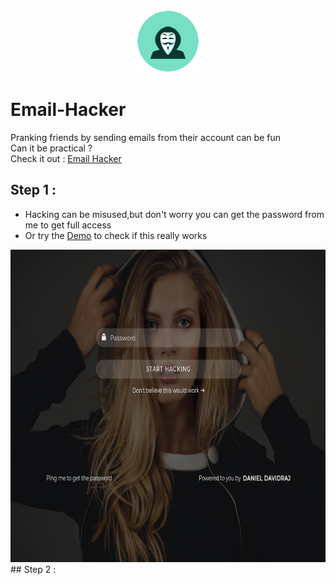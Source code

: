 <div align="center">
<img src="icon.png" height="100px" width="100px">
</div>

# Email-Hacker
Pranking friends by sending emails from their account can be fun <br>
Can it be practical ? <br>
Check it out :
[Email Hacker](http://danieldavidraj.rf.gd/?i=1)

## Step 1 :
* Hacking can be misused,but don't worry you can get the password from me to get full access
* Or try the [Demo](http://danieldavidraj.rf.gd/Demo.php) to check if this really works
<div align="center">
<img src="1.png" height="500px" width="800px">
</div>
## Step 2 :


